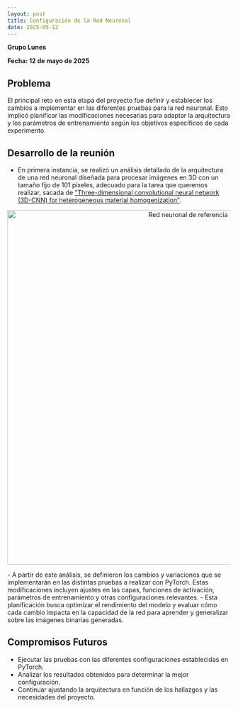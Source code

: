 ```yaml
---
layout: post
title: Configuración de la Red Neuronal
date: 2025-05-12
---
```

**Grupo Lunes**

**Fecha: 12 de mayo de 2025**
## Problema

El principal reto en esta etapa del proyecto fue definir y establecer los cambios a implementar en las diferentes pruebas para la red neuronal. Esto implicó planificar las modificaciones necesarias para adaptar la arquitectura y los parámetros de entrenamiento según los objetivos específicos de cada experimento.

## Desarrollo de la reunión

- En primera instancia, se realizó un análisis detallado de la arquitectura de una red neuronal diseñada para procesar imágenes en 3D con un tamaño fijo de 101 píxeles, adecuado para la tarea que queremos realizar, sacada de ["Three-dimensional convolutional neural network (3D-CNN) for  heterogeneous material homogenization"](https://www.sciencedirect.com/science/article/abs/pii/S0927025620303414).
<p align="center">
    <img src="/Documentacion/assets/img/Red_referencia.png" alt="Red neuronal de referencia" width="800">
</p>
- A partir de este análisis, se definieron los cambios y variaciones que se implementarán en las distintas pruebas a realizar con PyTorch. Estas modificaciones incluyen ajustes en las capas, funciones de activación, parámetros de entrenamiento y otras configuraciones relevantes.
- Esta planificación busca optimizar el rendimiento del modelo y evaluar cómo cada cambio impacta en la capacidad de la red para aprender y generalizar sobre las imágenes binarias generadas.

## Compromisos Futuros

- Ejecutar las pruebas con las diferentes configuraciones establecidas en PyTorch.
- Analizar los resultados obtenidos para determinar la mejor configuración.
- Continuar ajustando la arquitectura en función de los hallazgos y las necesidades del proyecto.
